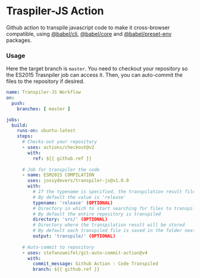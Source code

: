 # Traspiler-JS Action

Github action to transpile javascript code to make it cross-browser compatible, using [@babel/cli](https://babeljs.io/docs/en/babel-cli), [@babel/core](https://www.npmjs.com/package/@babel/core) and [@babel/preset-env](https://babeljs.io/docs/en/babel-preset-env) packages.

### Usage
Here the target branch is `master`. You need to checkout your repository so the ES2015 Trasnpiler job can access it. Then, you can auto-commit the files to the repository if desired.

```yaml
name: Transpiler-JS Workflow
on:
  push:
    branches: [ master ]

jobs:
  build:
    runs-on: ubuntu-latest
    steps:
      # Checks-out your repository
      - uses: actions/checkout@v2
        with:
          ref: ${{ github.ref }}
          
      # Job for transpiler the code
      - name: ESM2015 COMPILATION
        uses: jossydevers/transpiler-js@v1.0.0
        with:
          # If the typename is specified, the transpilation result file will be as follows path/filename.{tipename}.js
          # By default the value is 'release'
          typename: 'release' (OPTIONAL)
          # Directory in which to start searching for files to transpile
          # By default the entire repository is transpiled
          directory: 'src/' (OPTIONAL)
          # Directory where the transpilation result will be stored
          # By default each transpiled file is saved in the folder next to the original file
          output: 'transpile/' (OPTIONAL)
          
      # Auto-commit to repository
      - uses: stefanzweifel/git-auto-commit-action@v4
        with:
          commit_message: Github Action : Code Transpiled
          branch: ${{ github.ref }}
```
